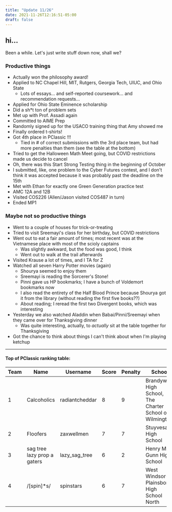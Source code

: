 ```yaml
---
title: "Update 11/26"
date: 2021-11-26T12:16:51-05:00
draft: false
---
```


## hi...

Been a while. Let's just write stuff down now, shall we?

### Productive things

- Actually won the philosophy award!
- Applied to NC Chapel Hill, MIT, Rutgers, Georgia Tech, UIUC, and Ohio State
    - Lots of essays... and self-reported coursework... and recommendation requests...
- Applied for Ohio State Eminence scholarship
- Did a sh*t ton of problem sets
- Met up with Prof. Assadi again
- Committed to AIME Prep
- Randomly signed up for the USACO training thing that Amy showed me
- Finally ordered t-shirts!
- Got 4th place in PClassic !!!
    - Tied in # of correct submissions with the 3rd place team, but had more penalties than them (see the table at the bottom)
- Tried to get the Halloween Math Meet going, but COVID restrictions made us decide to cancel
- Oh, there was this Start Strong Testing thing in the beginning of October
- I submitted, like, one problem to the Cyber Futures contest, and I don't think it was accepted because it was probably past the deadline on the 15th
- Met with Ethan for exactly one Green Generation practice test
- AMC 12A and 12B
- Visited COS226 (Allen/Jason visited COS487 in turn)
- Ended MP1

### Maybe not so productive things

- Went to a couple of houses for trick-or-treating
- Tried to visit Sreemayi's class for her birthday, but COVID restrictions
- Went out to eat a fair amount of times; most recent was at the Vietnamese place with most of the scioly captains
    - Was slightly awkward, but the food was good, I think
    - Went out to walk at the trail afterwards
- Visited Krause a lot of times, and I TA for Z
- Watched all seven Harry Potter movies (again)
    - Shourya seemed to enjoy them
    - Sreemayi is reading the Sorcerer's Stone!
    - Pinni gave us HP bookmarks; I have a bunch of Voldemort bookmarks now
    - I also read the entirety of the Half Blood Prince because Shourya got it from the library (without reading the first five books??) 
    - About reading; I reread the first two Divergent books, which was interesting
- Yesterday we also watched Aladdin when Babai/Pinni/Sreemayi when they came over for Thanksgiving dinner
    - Was quite interesting, actually, to *actually* sit at the table together for Thanksgiving
- Got the chance to think about things I can't think about when I'm playing ketchup

---

#### Top of PClassic ranking table:

|Team |Name                 |     Username      |   Score |  Penalty  | School                                                      |
|---|---|---|---|---|---|
|1   |   Calcoholics                   | radiantcheddar  | 8      | 9     |    Brandywine High School, The Charter School of Wilmington    |
|2   |   Floofers                     |  zaxwellmen      | 7      | 7     |    Stuyvesant High School                                      |
|3   |   sag tree lazy prop a gaters  |  lazy_sag_tree   | 6      | 2     |    Henry M. Gunn High School                                   |
|4   |   /[spin]*s/                   |  spinstars       | 6      | 7     |    West Windsor-Plainsboro High School North                   |